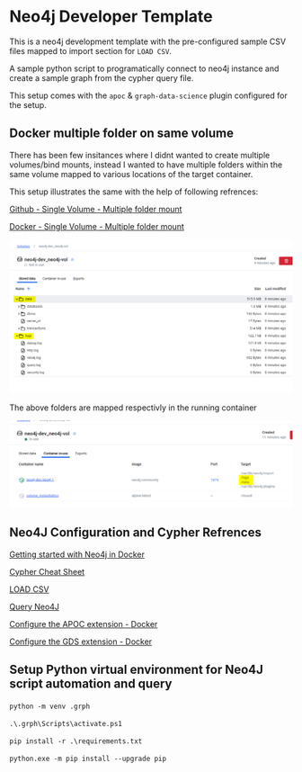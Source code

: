# Neo4j Developer Template
This is a neo4j development template with the pre-configured sample CSV files mapped to import section for `LOAD CSV`. 

A sample python script to programatically connect to neo4j instance and create a sample graph from the cypher query file. 

This setup comes with the `apoc` & `graph-data-science` plugin configured for the setup.

## Docker multiple folder on same volume

There has been few insitances where I didnt wanted to create multiple volumes/bind mounts, instead I wanted to have multiple folders within the same volume mapped to various locations of the target container. 

This setup illustrates the same with the help of following refrences:

[Github - Single Volume - Multiple folder mount](https://github.com/moby/moby/issues/47842)

[Docker - Single Volume - Multiple folder mount](https://forums.docker.com/t/volume-subpath-in-docker-compose/143463/5)

![Multiple folder in single volume](img/Docker_Desktop_J0iBjOJf85.png)

The above folders are mapped respectivly in the running container

![Multiple folder in single volume container mapping](img/Docker_Desktop_xfW9o1K4nJ.png)

## Neo4J Configuration and Cypher Refrences

[Getting started with Neo4j in Docker](https://neo4j.com/docs/operations-manual/current/docker/introduction/)

[Cypher Cheat Sheet](https://neo4j.com/docs/cypher-cheat-sheet/5/all/)

[LOAD CSV](https://neo4j.com/docs/cypher-manual/current/clauses/load-csv/)

[Query Neo4J](https://neo4j.com/docs/cypher-manual/current/clauses/)

[Configure the APOC extension - Docker](https://neo4j.com/docs/apoc/current/installation/#docker)

[Configure the GDS extension - Docker](https://neo4j.com/docs/graph-data-science/current/algorithms/)

## Setup Python virtual environment for Neo4J script automation and query

`python -m venv .grph`

`.\.grph\Scripts\activate.ps1`

`pip install -r .\requirements.txt`

`python.exe -m pip install --upgrade pip`